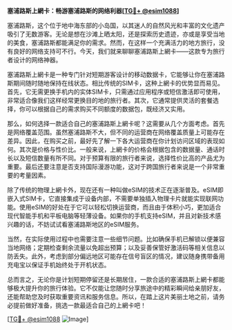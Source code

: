 **塞浦路斯上網卡：畅游塞浦路斯的网络利器[[TG💪+ @esim1088](https://t.me/s/esim1088)]**

塞浦路斯，这个位于地中海东部的小岛国，以其迷人的自然风光和丰富的文化遗产吸引了无数游客。无论是想在沙滩上晒太阳，还是探索历史遗迹，亦或是享受当地的美食，塞浦路斯都能满足你的需求。然而，在这样一个充满活力的地方旅行，没有良好的网络支持可不行。今天，我们就来聊聊塞浦路斯上網卡——这款专为旅行者设计的网络神器。

塞浦路斯上網卡是一种专门针对短期游客设计的移动数据卡，它能够让你在塞浦路斯期间随时随地保持在线状态。相比传统的SIM卡，这种上網卡的优势显而易见。首先，它无需更换手机内的实体SIM卡，只需通过应用程序或短信激活即可使用，非常适合像我们这样经常更换目的地的旅行者。其次，它通常提供灵活的套餐选择，你可以根据自己的需求购买不同额度的数据包，既经济又实用。

那么，如何选择一款适合自己的塞浦路斯上網卡呢？这需要从几个方面考虑。首先是网络覆盖范围。虽然塞浦路斯不大，但不同的运营商在网络覆盖质量上可能存在差异。因此，在购买之前，最好先了解一下各大运营商在你计划访问区域的表现如何。其次是价格与性价比。一般来说，上網卡的价格会根据包含的数据量、通话时长以及短信数量有所不同。对于预算有限的旅行者来说，选择性价比高的产品尤为重要。最后还要注意是否支持国际漫游功能，这对于跨国旅行者来说是一个非常重要的考量因素。

除了传统的物理上網卡外，现在还有一种叫做eSIM的技术正在逐渐普及。eSIM即嵌入式SIM卡，它直接集成于设备内部，不需要单独插入物理卡片就能实现联网功能。使用eSIM的好处在于它可以轻松切换运营商，而且由于体积小巧，更加适合现代智能手机和平板电脑等轻薄设备。如果你的手机支持eSIM，并且对新技术感兴趣的话，不妨试试看塞浦路斯地区的eSIM服务。

当然，在实际使用过程中也需要注意一些细节问题。比如确保手机已解锁以便兼容当地网络；定期检查剩余流量以免超出预算；以及妥善保管好激活码等相关信息以防丢失。此外，考虑到部分偏远地区可能存在信号盲区的情况，建议随身携带备用充电宝以保证手机始终处于开机状态。

总而言之，无论你是计划短期停留还是长期居住，一款合适的塞浦路斯上網卡都能够极大提升你的旅行体验。它不仅能让您随时分享旅途中的精彩瞬间给亲朋好友，还能帮助您及时获取重要资讯和服务信息。所以，在踏上这片美丽土地之前，请务必提前做好准备，挑选一款最适合自己的上網卡吧！

[[TG💪+ @esim1088](https://t.me/s/esim1088) ![Image](https://i.postimg.cc/4NQfJmqS/Snipaste-2025-05-13-00-14-12.png)]